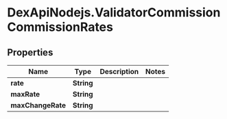 # DexApiNodejs.ValidatorCommissionCommissionRates

## Properties

Name | Type | Description | Notes
------------ | ------------- | ------------- | -------------
**rate** | **String** |  | 
**maxRate** | **String** |  | 
**maxChangeRate** | **String** |  | 


